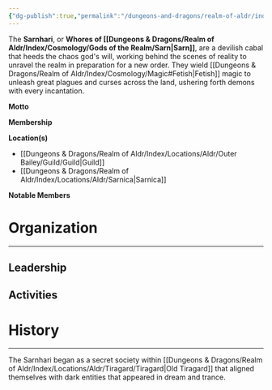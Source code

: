 ```yaml
---
{"dg-publish":true,"permalink":"/dungeons-and-dragons/realm-of-aldr/index/factions/sarnhari/"}
---
```


The **Sarnhari**, or **Whores of [[Dungeons & Dragons/Realm of Aldr/Index/Cosmology/Gods of the Realm/Sarn\|Sarn]]**, are a devilish cabal that heeds the chaos god's will, working behind the scenes of reality to unravel the realm in preparation for a new order. They wield [[Dungeons & Dragons/Realm of Aldr/Index/Cosmology/Magic#Fetish\|Fetish]] magic to unleash great plagues and curses across the land, ushering forth demons with every incantation.

**Motto**

**Membership**

**Location(s)**
- [[Dungeons & Dragons/Realm of Aldr/Index/Locations/Aldr/Outer Bailey/Guild/Guild\|Guild]]
- [[Dungeons & Dragons/Realm of Aldr/Index/Locations/Aldr/Sarnica\|Sarnica]]

**Notable Members**
# Organization
---
## Leadership
## Activities
# History
---
The Sarnhari began as a secret society within [[Dungeons & Dragons/Realm of Aldr/Index/Locations/Aldr/Tiragard/Tiragard\|Old Tiragard]] that aligned themselves with dark entities that appeared in dream and trance.